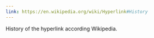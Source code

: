 ```yaml
---
link: https://en.wikipedia.org/wiki/Hyperlink#History
---
```

History of the hyperlink according Wikipedia.
